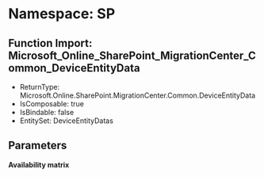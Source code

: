 # Namespace: SP

## Function Import: Microsoft_Online_SharePoint_MigrationCenter_Common_DeviceEntityData

- ReturnType: Microsoft.Online.SharePoint.MigrationCenter.Common.DeviceEntityData
- IsComposable: true
- IsBindable: false
- EntitySet: DeviceEntityDatas

## Parameters

**Availability matrix**

